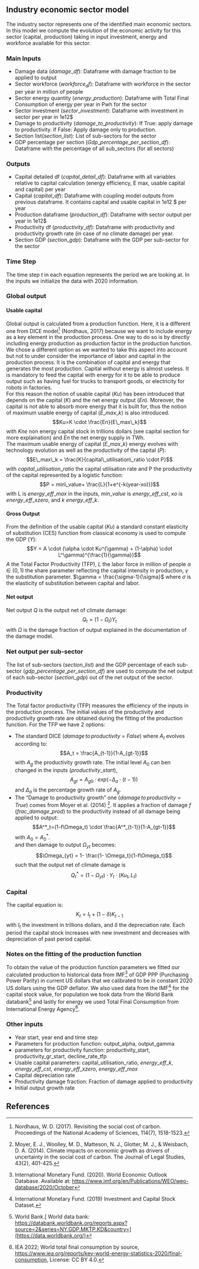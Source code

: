 ## Industry economic sector model

The industry sector represents one of the identified main economic sectors. In this model we compute the evolution of the economic activity for this sector (capital, production) taking in input investment, energy and workforce available for this sector. 

### Main Inputs 
- Damage data ($damage\_df$): Dataframe with damage fraction to be applied to output 
-  Sector workforce ($workforce_df$): Dataframe with workforce in the sector per year in million of people
- Sector energy quantity ($energy\_production$): Dataframe with Total Final Consumption of energy per year in Pwh for the sector
- Sector investment ($sector\_investment$): Dataframe with investment in sector per year in 1e12\$
- Damage to productivity ($damage\_to\_productivity$): If True: apply damage to productivity. if False: Apply damage only to production.
- Section list($section\_list$): List of sub-sectors for the sector
- GDP percentage per section ($Gdp\_percentage\_per\_section\_df$): Dataframe with the percentage of all sub_sectors (for all sectors)

### Outputs 
- Capital detailed df ($capital\_detail\_df$): Dataframe with all variables relative to capital calculation (energy efficiency, E max, usable capital and capital) per year
- Capital ($capital\_df$): Dataframe with coupling model outputs from previous dataframe. It contains capital and usable capital in 1e12 \$ per year
- Production dataframe ($production\_df$): Dataframe with sector output per year in 1e12\$
- Productivity df ($productivity\_df$): Dataframe with productivity and productivity growth rate (in case of no climate damage) per year. 
- Section GDP ($section\_gdp$): Dataframe with the GDP per sub-sector for the sector            
### Time Step 
The time step $t$ in each equation represents the period we are looking at. In the inputs we initialize the data with 2020 information. 

### Global output
#### Usable capital 
Global output is calculated from a production function. Here, it is a different one from DICE model[^1] (Nordhaus, 2017) because we want to include energy as a key element in the production process. One way to do so is by directly including energy production as production factor in the production function. We chose a different option as we wanted to take this aspect into account but not to under consider the importance of labor and capital in the production process. It is the combination of capital and energy that generates the most production. Capital without energy is almost useless. It is mandatory to feed the capital with energy for it to be able to produce output such as having fuel for trucks to transport goods, or electricity for robots in factories.   
For this reason the notion of usable capital ($Ku$) has been introduced that depends on the capital ($K$) and the net energy output ($En$). 
Moreover, the capital is not able to absorb more energy that it is built for,  thus the notion of maximum usable energy of capital ($E\_max\_k$) is also introduced. 
$$Ku=K \cdot \frac{En}{E\_max\_k}$$
with $Kne$ non energy capital stock in trillions dollars (see capital section for more explaination) and $En$ the net energy supply in TWh.   
The maximum usable energy of capital ($E\_max\_k$) energy evolves with technology evolution as well as the productivity of the capital ($P$):
 $$E\_max\_k = \frac{K}{capital\_utilisation\_ratio \cdot P}$$
 with $capital\_utilisation\_ratio$ the capital utilisation rate and P the productivity of the capital represented by a logistic function: 
 $$P = min\_value+ \frac{L}{1+e^{-k(year-xo)}}$$
 with L is $energy\_eff\_max$ in the inputs, $min\_value$ is $energy\_eff\_cst$, $xo$ is $energy\_eff\_xzero$, and $k$ $energy\_eff\_k$.  

#### Gross Output 
From the definition of the usable capital ($Ku)$ a standard constant elasticity of substitution (CES) function from classical economy is used to compute the GDP ($Y$): 
$$Y = A \cdot (\alpha \cdot Ku^{\gamma} + (1-\alpha) \cdot L^\gamma)^{\frac{1}{\gamma}}$$
$A$ the Total Factor Productivity (TFP), $L$ the labor force in million of people $\alpha \in (0,1)$ the share parameter reflecting the capital intensity in production, $\gamma$ the substitution parameter. $\gamma = \frac{\sigma-1}{\sigma}$ where $\sigma$ is the elasticity of substitution between capital and labor.

#### Net output 
Net output $Q$ is the output net of climate damage:
$$Q_t = (1- \Omega_t )Y_t$$
with $\Omega$ is the damage fraction of output explained in the documentation of the damage model.  

### Net output per sub-sector
The list of sub-sectors ($section\_list$) and the GDP percentage of each sub-sector ($gdp\_percentage\_per\_section\_df$) are used to compute the net output of each sub-sector ($section\_gdp$) out of the net output of the sector.

### Productivity
The Total factor productivity (TFP) measures the efficiency of the inputs in the production process. The initial values of the productivity and productivity growth rate are obtained during the fitting of the production function. For the TFP we have 2 options: 
* The standard DICE ($damage\,to\,productivity$ = $False$) where $A_t$ evolves according to:
$$A_t = \frac{A_{t-1}}{1-A_{gt-1}}$$ with $A_g$ the productivity growth rate.
The initial level $A_0$ can ben changed in the inputs ($productivity\_start$),
$$A_{gt}=A_{g0} \cdot exp(-\Delta_a \cdot (t-1))$$
and $\Delta_a$ is the percentage growth rate of $A_g$.
* The “Damage to productivity growth” one ($damage\,to\,productivity$ = $True$) comes from Moyer et al. (2014) [^4]. It applies a fraction of damage $f$ ($frac\_damage\_prod$) to the productivity instead of all damage being applied to output:
$$A^*_t=(1-f\Omega_t) \cdot \frac{A^*_{t-1}}{1-A_{gt-1}}$$ with $A_0 =A^*_0$.  
and then damage to output $\Omega_{yt}$ becomes: 
$$\Omega_{yt} = 1- \frac{1- \Omega_t}{1-f\Omega_t}$$
such that the output net of climate damage is 
$$Q^*_t = (1-\Omega_{yt}) \cdot Y_t \cdot (Ku_t, L_t)$$

### Capital
The capital equation is: 
$$K_t = I_t + (1- \delta )K_{t-1}$$
with $I_t$ the investment in trillions dollars, and $\delta$ the depreciation rate. Each period the capital stock increases with new investment and decreases with depreciation of past period capital.  

### Notes on the fitting of the production function
To obtain the value of the production function parameters we fitted our calculated production to historical data from IMF[^5] of GDP PPP (Purchasing Power Parity) in current US dollars that we calibrated to be in constant 2020 US dollars using the GDP deflator. We also used data from the IMF[^6] for the capital stock value, for population we took data from the World Bank databank[^7] and lastly for energy we used Total Final Consumption from International Energy Agency[^10].

### Other inputs 
-  Year start, year end and time step 
- Parameters for production function: output_alpha,  output_gamma
- parameters for productivity function: productivity_start, productivity_gr_start, decline_rate_tfp
- Usable capital parameters: capital_utilisation_ratio, $energy\_eff\_k$, $energy\_eff\_cst$, $energy\_eff\_xzero$, $energy\_eff\_max$
- Capital depreciation rate 
-  Productivity damage fraction: Fraction of damage applied to productivity
-  Initial output growth rate

## References

[^4]: Moyer, E. J., Woolley, M. D., Matteson, N. J., Glotter, M. J., & Weisbach, D. A. (2014). Climate impacts on economic growth as drivers of uncertainty in the social cost of carbon. The Journal of Legal Studies, 43(2), 401-425.

[^1]: Nordhaus, W. D. (2017). Revisiting the social cost of carbon. Proceedings of the National Academy of Sciences, 114(7), 1518-1523.

[^5]: International Monetary Fund. (2020). World Economic Outlook Database. Available at: https://www.imf.org/en/Publications/WEO/weo-database/2020/October

[^6]: International Monetary Fund. (2019)  Investment and Capital Stock Dataset.

[^7]: World Bank.[ World data bank: https://databank.worldbank.org/reports.aspx?source=2&series=NY.GDP.MKTP.KD&country=](https://data.worldbank.org/)


[^10]: IEA 2022; World total final consumption by source, https://www.iea.org/reports/key-world-energy-statistics-2020/final-consumption, License: CC BY 4.0.